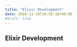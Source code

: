 ```yaml
---
title: "Elixir Development"
date: 2018-11-10T10:59:18+09:00
#draft: true
---
```


## Elixir Development

